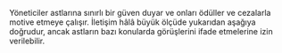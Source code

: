 Yöneticiler astlarına sınırlı bir güven duyar ve onları ödüller ve cezalarla motive etmeye çalışır. İletişim hâlâ büyük ölçüde yukarıdan aşağıya doğrudur, ancak astların bazı konularda görüşlerini ifade etmelerine izin verilebilir.